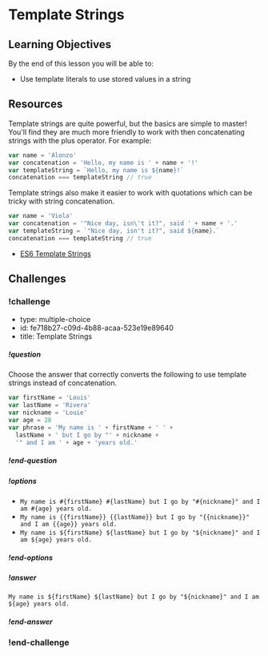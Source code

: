 # Template Strings

## Learning Objectives

By the end of this lesson you will be able to:

* Use template literals to use stored values in a string

## Resources

Template strings are quite powerful, but the basics are simple to master! You'll find they are much more friendly to work with then concatenating strings with the plus operator. For example:

```js
var name = 'Alonzo'
var concatenation = 'Hello, my name is ' + name + '!'
var templateString = `Hello, my name is ${name}!`
concatenation === templateString // true
```

Template strings also make it easier to work with quotations which can be tricky with string concatenation.

```js
var name = 'Viola'
var concatenation = '"Nice day, isn\'t it?", said ' + name + '.'
var templateString = `"Nice day, isn't it?", said ${name}.`
concatenation === templateString // true
```

* [ES6 Template Strings](https://developers.google.com/web/updates/2015/01/ES6-Template-Strings)

## Challenges

<!-- Question -->

### !challenge

* type: multiple-choice
* id: fe718b27-c09d-4b88-acaa-523e19e89640
* title: Template Strings

##### !question

Choose the answer that correctly converts the following to use template strings instead of concatenation.

```js
var firstName = 'Louis'
var lastName = 'Rivera'
var nickname = 'Louie'
var age = 28
var phrase = 'My name is ' + firstName + ' ' +
  lastName + ' but I go by "' + nickname +
  '" and I am ' + age + 'years old.'
```

##### !end-question

##### !options

* `My name is #{firstName} #{lastName} but I go by "#{nickname}" and I am #{age} years old.`
* `My name is {{firstName}} {{lastName}} but I go by "{{nickname}}" and I am {{age}} years old.`
* `My name is ${firstName} ${lastName} but I go by "${nickname}" and I am ${age} years old.`

##### !end-options

##### !answer

`My name is ${firstName} ${lastName} but I go by "${nickname}" and I am ${age} years old.`

##### !end-answer

### !end-challenge
